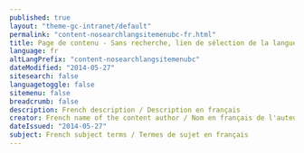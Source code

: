 ```yaml
---
published: true
layout: "theme-gc-intranet/default"
permalink: "content-nosearchlangsitemenubc-fr.html"
title: Page de contenu - Sans recherche, lien de sélection de la langue, menu du site ou fil d'Ariane - Thème du gouvernement du Canada pour les sites intranet
language: fr
altLangPrefix: "content-nosearchlangsitemenubc"
dateModified: "2014-05-27"
sitesearch: false
languagetoggle: false
sitemenu: false
breadcrumb: false
description: French description / Description en français
creator: French name of the content author / Nom en français de l'auteur du contenu
dateIssued: "2014-05-27"
subject: French subject terms / Termes de sujet en français
---
```


